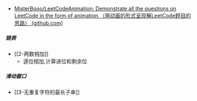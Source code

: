 - [MisterBooo/LeetCodeAnimation: Demonstrate all the questions on LeetCode in the form of animation.（用动画的形式呈现解LeetCode题目的思路） (github.com)](https://github.com/MisterBooo/LeetCodeAnimation)
  
##### 链表
- [[2-两数相加]]
	- 逐位相加,计算进位和剩余位
##### 滑动窗口
- [[3-无重复字符的最长子串]]